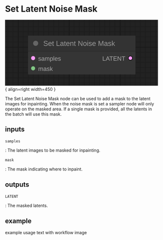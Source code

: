 # Set Latent Noise Mask

![Set Latent Noise Mask node](media/SetLatentNoiseMask.svg){ align=right width=450 }

The Set Latent Noise Mask node can be used to add a mask to the latent images for inpainting. When the noise mask is set a sampler node will only operate on the masked area. If a single mask is provided, all the latents in the batch will use this mask.

## inputs

`samples`

:   The latent images to be masked for inpainting.

`mask`

:   The mask indicating where to inpaint.

## outputs

`LATENT`

:   The masked latents.

## example

example usage text with workflow image